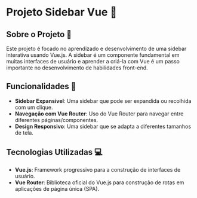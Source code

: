# Projeto Sidebar Vue 🌟

## Sobre o Projeto 📖

Este projeto é focado no aprendizado e desenvolvimento de uma sidebar interativa usando Vue.js. A sidebar é um componente fundamental em muitas interfaces de usuário e aprender a criá-la com Vue é um passo importante no desenvolvimento de habilidades front-end.

## Funcionalidades 🚀

- **Sidebar Expansível**: Uma sidebar que pode ser expandida ou recolhida com um clique.
- **Navegação com Vue Router**: Uso do Vue Router para navegar entre diferentes páginas/componentes.
- **Design Responsivo**: Uma sidebar que se adapta a diferentes tamanhos de tela.

## Tecnologias Utilizadas 💻

- **Vue.js**: Framework progressivo para a construção de interfaces de usuário.
- **Vue Router**: Biblioteca oficial do Vue.js para construção de rotas em aplicações de página única (SPA).
